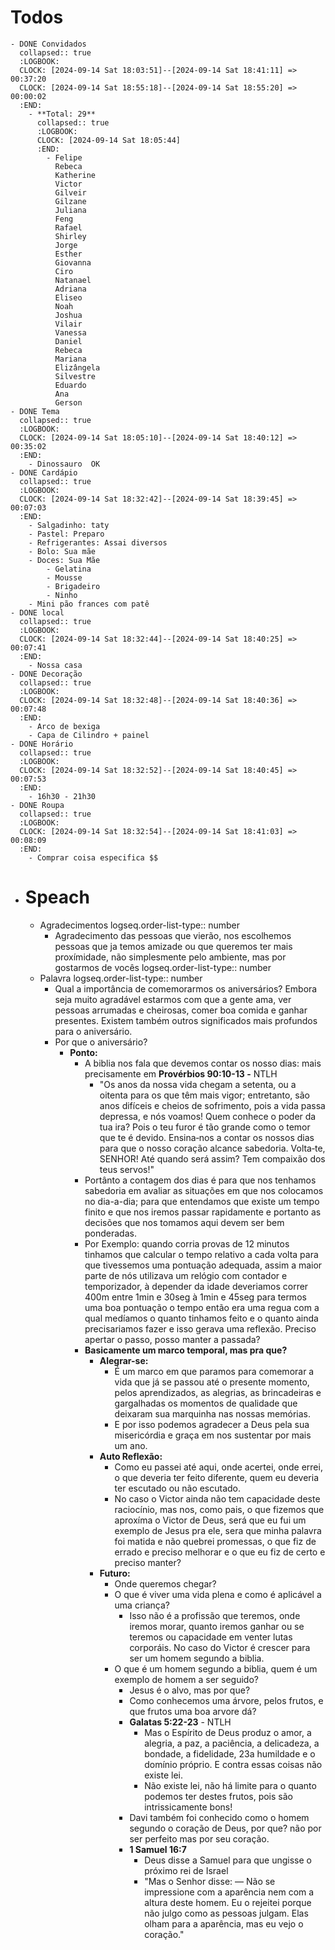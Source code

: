 # Todos
	- DONE Convidados
	  collapsed:: true
	  :LOGBOOK:
	  CLOCK: [2024-09-14 Sat 18:03:51]--[2024-09-14 Sat 18:41:11] =>  00:37:20
	  CLOCK: [2024-09-14 Sat 18:55:18]--[2024-09-14 Sat 18:55:20] =>  00:00:02
	  :END:
		- **Total: 29**
		  collapsed:: true
		  :LOGBOOK:
		  CLOCK: [2024-09-14 Sat 18:05:44]
		  :END:
			- Felipe 
			  Rebeca 
			  Katherine
			  Victor 
			  Gilveir
			  Gilzane
			  Juliana 
			  Feng 
			  Rafael
			  Shirley 
			  Jorge 
			  Esther 
			  Giovanna 
			  Ciro
			  Natanael
			  Adriana 
			  Eliseo 
			  Noah 
			  Joshua 
			  Vilair
			  Vanessa 
			  Daniel
			  Rebeca 
			  Mariana
			  Elizângela 
			  Silvestre
			  Eduardo
			  Ana
			  Gerson
	- DONE Tema
	  collapsed:: true
	  :LOGBOOK:
	  CLOCK: [2024-09-14 Sat 18:05:10]--[2024-09-14 Sat 18:40:12] =>  00:35:02
	  :END:
		- Dinossauro  OK
	- DONE Cardápio
	  collapsed:: true
	  :LOGBOOK:
	  CLOCK: [2024-09-14 Sat 18:32:42]--[2024-09-14 Sat 18:39:45] =>  00:07:03
	  :END:
		- Salgadinho: taty
		- Pastel: Preparo
		- Refrigerantes: Assai diversos
		- Bolo: Sua mãe
		- Doces: Sua Mãe
			- Gelatina
			- Mousse
			- Brigadeiro
			- Ninho
		- Mini pão frances com patê
	- DONE local
	  collapsed:: true
	  :LOGBOOK:
	  CLOCK: [2024-09-14 Sat 18:32:44]--[2024-09-14 Sat 18:40:25] =>  00:07:41
	  :END:
		- Nossa casa
	- DONE Decoração
	  collapsed:: true
	  :LOGBOOK:
	  CLOCK: [2024-09-14 Sat 18:32:48]--[2024-09-14 Sat 18:40:36] =>  00:07:48
	  :END:
		- Arco de bexiga
		- Capa de Cilindro + painel
	- DONE Horário
	  collapsed:: true
	  :LOGBOOK:
	  CLOCK: [2024-09-14 Sat 18:32:52]--[2024-09-14 Sat 18:40:45] =>  00:07:53
	  :END:
		- 16h30 - 21h30
	- DONE Roupa
	  collapsed:: true
	  :LOGBOOK:
	  CLOCK: [2024-09-14 Sat 18:32:54]--[2024-09-14 Sat 18:41:03] =>  00:08:09
	  :END:
		- Comprar coisa especifica $$
- # Speach
	- Agradecimentos
	  logseq.order-list-type:: number
		- Agradecimento das pessoas que vierão, nos escolhemos pessoas que ja temos amizade ou que queremos ter mais proxímidade, não simplesmente pelo ambiente, mas por gostarmos de vocês
		  logseq.order-list-type:: number
	- Palavra
	  logseq.order-list-type:: number
		- Qual a importância de comemorarmos os aniversários? Embora seja muito agradável estarmos com que a gente ama, ver pessoas arrumadas e cheirosas, comer boa comida e ganhar presentes. Existem também outros significados mais profundos para o aniversário.
		- Por que o aniversário?
			- **Ponto:**
				- A biblia nos fala que devemos contar os nosso dias: mais precisamente em **Provérbios  90:10-13 -** NTLH
					- "Os anos da nossa vida chegam a setenta,
					  ou a oitenta para os que têm mais vigor;
					  entretanto, são anos difíceis e cheios de sofrimento,
					  pois a vida passa depressa, e nós voamos!
					  Quem conhece o poder da tua ira?
					  Pois o teu furor é tão grande como o temor que te é devido.
					  Ensina‑nos a contar os nossos dias
					  para que o nosso coração alcance sabedoria. Volta‑te, SENHOR! Até quando será assim?
					  Tem compaixão dos teus servos!"
				- Portânto a contagem dos dias é para que nos tenhamos sabedoria em avaliar as situações em que nos colocamos no dia-a-dia; para que entendamos que existe um tempo finito e que nos iremos passar rapidamente e portanto as decisões que nos tomamos aqui devem ser bem ponderadas.
				- Por Exemplo: quando corria provas de 12 minutos tinhamos que calcular o tempo relativo a cada volta para que tivessemos uma pontuação adequada, assim a maior parte de nós utilizava um relógio com contador e temporizador, à depender da idade deveriamos correr 400m entre 1min e 30seg à 1min e 45seg para termos uma boa pontuação o tempo então era uma regua com a qual medíamos o quanto tinhamos feito e o quanto ainda precisariamos fazer e isso gerava uma reflexão. Preciso apertar o passo, posso manter a passada?
				- **Basicamente um marco temporal, mas pra que?**
					- **Alegrar-se:**
						- É um marco em que paramos para comemorar a vida que já se passou até o presente momento, pelos aprendizados, as alegrias, as brincadeiras e gargalhadas os momentos de qualidade que deixaram sua marquinha nas nossas memórias.
						- E por isso podemos agradecer a Deus pela sua misericórdia e graça em nos sustentar por mais um ano.
					- **Auto Reflexão:**
						- Como eu passei até aqui, onde acertei, onde errei, o que deveria ter feito diferente, quem eu deveria ter escutado ou não escutado.
						- No caso o Victor ainda não tem capacidade deste raciocínio, mas nos, como pais, o que fizemos que aproxíma o Victor de Deus, será que eu fui um exemplo de Jesus pra ele, sera que minha palavra foi matida e não quebrei promessas, o que fiz de errado e preciso melhorar e o que eu fiz de certo e preciso manter?
					- **Futuro:**
						- Onde queremos chegar?
						- O que é viver uma vida plena e como é aplicável a uma criança?
							- Isso não é a profissão que teremos, onde iremos morar, quanto iremos ganhar ou se teremos ou capacidade em venter lutas corporáis.
							  No caso do Victor é crescer para ser um homem segundo a biblia.
						- O que é um homem segundo a biblia, quem é um exemplo de homem a ser seguido?
							- Jesus é o alvo, mas por que?
							- Como conhecemos uma árvore, pelos frutos, e que frutos uma boa arvore dá?
							- **Galatas 5:22-23** - NTLH
								- Mas o Espírito de Deus produz o amor, a alegria, a paz, a paciência, a delicadeza, a bondade, a fidelidade, 23a humildade e o domínio próprio. E contra essas coisas não existe lei.
								- Não existe lei, não há limite para o quanto podemos ter destes frutos, pois são intrissicamente bons!
							- Davi também foi conhecido como o homem segundo o coração de Deus, por que? não por ser perfeito mas por seu coração.
							- **1 Samuel  16:7**
								- Deus disse a Samuel para que ungisse o próximo rei de Israel
								- "Mas o Senhor disse: — Não se impressione com a aparência nem com a altura deste homem. Eu o rejeitei porque não julgo como as pessoas julgam. Elas olham para a aparência, mas eu vejo o coração."